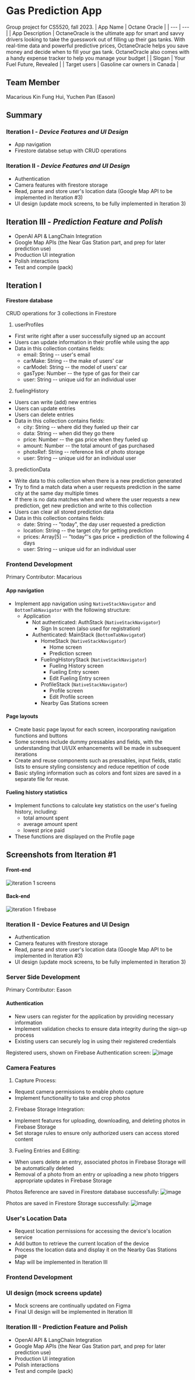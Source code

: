 # Gas Prediction App

Group project for CS5520, fall 2023.
| App Name | Octane Oracle |
| --- | --- |
| App Description | OctaneOracle is the ultimate app for smart and savvy drivers looking to take the guesswork out of filling up their gas tanks. With real-time data and powerful predictive prices, OctaneOracle helps you save money and decide when to fill your gas tank. OctaneOracle also comes with a handy expense tracker to help you manage your budget |
| Slogan | Your Fuel Future, Revealed |
| Target users | Gasoline car owners in Canada |

## Team Member
Macarious Kin Fung Hui, Yuchen Pan (Eason)

## Summary
### Iteration I - *Device Features and UI Design*
- App navigation
- Firestore databse setup with CRUD operations

### Iteration II - *Device Features and UI Design*
- Authentication
- Camera features with firestore storage
- Read, parse and store user's location data (Google Map API to be implemented in Iteration #3)
- UI design (update mock screens, to be fully implemented in Iteration 3)

## Iteration III - *Prediction Feature and Polish*
- OpenAI API & LangChain Integration
- Google Map APIs (the Near Gas Station part, and prep for later prediction use)
- Production UI integration
- Polish interactions 
- Test and compile (pack)
  
## Iteration I

#### Firestore database
CRUD operations for 3 collections in Firestore
1. userProfiles 
- First write right after a user successfully signed up an account
- Users can update information in their profile while using the app
- Data in this collection contains fields:
    - email: String -- user's email
    - carMake: String -- the make of users' car
    - carModel: String -- the model of users' car
    - gasType: Number -- the type of gas for their car
    - user: String -- unique uid for an individual user

2. fuelingHistory
- Users can write (add) new entries
- Users can update entries
- Users can delete entries
- Data in this collection contains fields:
    - city: String -- where did they fueled up their car
    - data: String -- when did they go there
    - price: Number -- the gas price when they fueled up
    - amount: Number -- the total amount of gas purchased
    - photoRef: String -- reference link of photo storage
    - user: String -- unique uid for an individual user

3. predictionData
- Write data to this collection when there is a new prediction generated
- Try to find a match data when a user requests prediction in the same city at the same day multiple times
- If there is no data matches when and where the user requests a new prediction, get new prediction and write to this collection
- Users can clear all stored prediction data
- Data in this collection contains fields:
    - date: String -- "today", the day user requested a prediction
    - location: String -- the target city for getting prediction
    - prices: Array[5] -- "today"'s gas price + prediction of the following 4 days
    - user: String -- unique uid for an individual user

### Frontend Development
Primary Contributor: Macarious

#### App navigation
- Implement app navigation using `NativeStackNavigator` and `BottomTabNavigator` with the following structure:
    - Application
      - Not authenticated: AuthStack (`NativeStackNavigator`)
        - Sign In screen (also used for registration)
      - Authenticated: MainStack (`BottomTabNavigato`r)
        - HomeStack (`NativeStackNavigator`)
          - Home screen
          - Prediction screen
        - FuelingHistoryStack (`NativeStackNavigator`)
          - Fueling History screen
          - Fueling Entry screen
          - Edit Fueling Entry screen
        - ProfileStack (`NativeStackNavigator`)
          - Profile screen
          - Edit Profile screen
        - Nearby Gas Stations screen

#### Page layouts
  - Create basic page layout for each screen, incorporating navigation functions and buttons
  - Some screens include dummy pressables and fields, with the understanding that UI/UX enhancements will be made in subsequent iterations
  - Create and reuse components such as pressables, input fields, static lists to ensure styling consistency and reduce repetition of code
  - Basic styling information such as colors and font sizes are saved in a separate file for reuse.
 
#### Fueling history statistics
  - Implement functions to calculate key statistics on the user's fueling history, including:
      - total amount spent
      - average amount spent
      - lowest price paid
  - These functions are displayed on the Profile page

## Screenshots from Iteration #1
#### Front-end
![iteration 1 screens](/ReadMeRes/Iteration_1_screens.png)

#### Back-end
![iteration 1 firebase](/ReadMeRes/Iteration_1_firebase.png)

### Iteration II - Device Features and UI Design
- Authentication
- Camera features with firestore storage
- Read, parse and store user's location data (Google Map API to be implemented in Iteration #3)
- UI design (update mock screens, to be fully implemented in Iteration 3)

### Server Side Development
Primary Contributor: Eason

#### Authentication
- New users can register for the application by providing necessary information
- Implement validation checks to ensure data integrity during the sign-up process
- Existing users can securely log in using their registered credentials

Registered users, shown on Firebase Authentication screen:
![image](https://github.com/eason-pan-ep/gas-prediction-app/assets/63441014/5ae3a6f1-3162-4f70-82d4-62e6d2f35fc7)

### Camera Features
1. Capture Process:
- Request camera permissions to enable photo capture
- Implement functionality to take and crop photos
2. Firebase Storage Integration:
- Implement features for uploading, downloading, and deleting photos in Firebase Storage
- Set storage rules to ensure only authorized users can access stored content
3. Fueling Entries and Editing:
- When users delete an entry, associated photos in Firebase Storage will be automatically deleted
- Removal of a photo from an entry or uploading a new photo triggers appropriate updates in Firebase Storage

Photos Reference are saved in Firestore database successfully:
![image](https://github.com/eason-pan-ep/gas-prediction-app/assets/63441014/1f3d9ece-1942-40a4-bc8c-4c40b81a5c9b)

Photos are saved in Firestore Storage successfully:
![image](https://github.com/eason-pan-ep/gas-prediction-app/assets/63441014/595320e2-f603-4efd-85f0-f491367f85c2)

### User's Location Data
- Request location permissions for accessing the device's location service
- Add button to retrieve the current location of the device
- Process the location data and display it on the Nearby Gas Stations page
- Map will be implemented in Iteration III

### Frontend Development

### UI design (mock screens update)
- Mock screens are continually updated on Figma
- Final UI design will be implemented in Iteration III

### Iteration III - Prediction Feature and Polish
- OpenAI API & LangChain Integration
- Google Map APIs (the Near Gas Station part, and prep for later prediction use)
- Production UI integration
- Polish interactions 
- Test and compile (pack)
